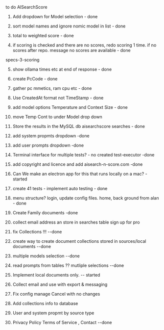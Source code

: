 to do AISearchScore

1. Add dropdown for Model selection - done

2. sort model names and ignore nomic model in list - done

3. total to weighted score - done

4. if scoring is checked and there are no scores, redo scoring 1 time. if no scores after repo. message no scores are available - done

specs-3-scoring

5. show ollama times etc at end of response - done

6. create PcCode - done

7. gather pc mmetics, ram cpu etc - done

8. Use CreatedAt format not TimeStamp - done

9. add model options Temperature and Context Size - done

10. move Temp Cont to under Model drop down

11. Store the results in the MySQL db aisearchscore searches - done

12. add system propmts dropdown -done

13. add user prompts dropdown -done

14. Terminal interface for multiple tests? - no created test-executor  -done

15. add copyright and licence and add aisearch-n-score.com  -done

15. Can We make an electron app for this that runs locally on a mac? -started

16. create 41 tests - implement auto testing - done

17. menu structure?  login, update config files. home, back ground from alan - done

18. Create Family documents -done

19. collect email address an store in searches table sign up for pro

20. fix Collections !!!  --done

19.  create way to create document collections stored in sources/local documents 
--done 
20. multiple models selection --done

21. read prompts from tables ?? mutliple selections  --done

22. Implement local documents only. -- started

23. Collect email and use with export & messaging

23. Fix config manage Cancel with no changes

24. Add collections info to database 

25. User and system propmt by source type

26. Privacy Policy Terms of Service , Contact --done









